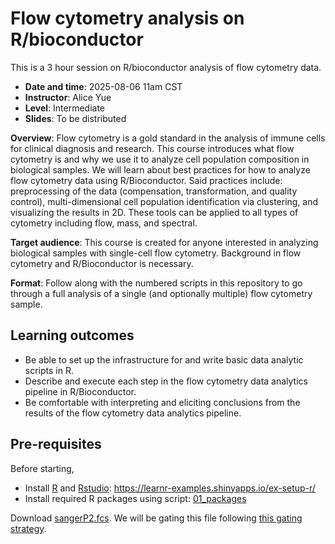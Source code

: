 # Flow cytometry analysis on R/bioconductor

This is a 3 hour session on R/bioconductor analysis of flow cytometry data.

- **Date and time**: 2025-08-06 11am CST
- **Instructor**: Alice Yue
- **Level**: Intermediate
- **Slides**: To be distributed

**Overview**: Flow cytometry is a gold standard in the analysis of immune cells for clinical diagnosis and research. This course introduces what flow cytometry is and why we use it to analyze cell population composition in biological samples. We will learn about best practices for how to analyze flow cytometry data using R/Bioconductor. Said practices include: preprocessing of the data (compensation, transformation, and quality control), multi-dimensional cell population identification via clustering, and visualizing the results in 2D. These tools can be applied to all types of cytometry including flow, mass, and spectral.

**Target audience**: This course is created for anyone interested in analyzing biological samples with single-cell flow cytometry. Background in flow cytometry and R/Bioconductor is necessary.

**Format**: Follow along with the numbered scripts in this repository to go through a full analysis of a single (and optionally multiple) flow cytometry sample.

## Learning outcomes

- Be able to set up the infrastructure for and write basic data analytic scripts in R.
- Describe and execute each step in the flow cytometry data analytics pipeline in R/Bioconductor.
- Be comfortable with interpreting and eliciting conclusions from the results of the flow cytometry data analytics pipeline.

## Pre-requisites

Before starting,

- Install [R](https://www.r-project.org/) and [Rstudio](https://www.rstudio.com/categories/rstudio-ide/): https://learnr-examples.shinyapps.io/ex-setup-r/
- Install required R packages using script: [01_packages](01_packages.R)

Download [sangerP2.fcs](https://drive.google.com/file/d/1PpSM93GTj9zejVDZzD89_k3sx7Lc-TQl/view?usp=sharing). We will be gating this file following [this gating strategy](https://docs.google.com/presentation/d/1-RwLtOSrr-SnJwTG0k9OdTsWFXQcRyXK4DOTJhqNpN0/edit?usp=sharing).

